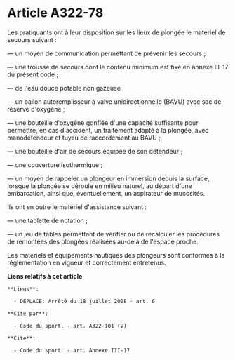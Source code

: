 # Article A322-78

Les pratiquants ont à leur disposition sur les lieux de plongée le matériel de secours suivant : 

― un moyen de communication permettant de prévenir les secours ; 

― une trousse de secours dont le contenu minimum est fixé en annexe III-17 du présent code ; 

― de l'eau douce potable non gazeuse ; 

― un ballon autoremplisseur à valve unidirectionnelle (BAVU) avec sac de réserve d'oxygène ; 

― une bouteille d'oxygène gonflée d'une capacité suffisante pour permettre, en cas d'accident, un traitement adapté à la
plongée, avec manodétendeur et tuyau de raccordement au BAVU ; 

― une bouteille d'air de secours équipée de son détendeur ; 

― une couverture isothermique ; 

― un moyen de rappeler un plongeur en immersion depuis la surface, lorsque la plongée se déroule en milieu naturel, au départ
d'une embarcation, ainsi que, éventuellement, un aspirateur de mucosités. 

Ils ont en outre le matériel d'assistance suivant : 

― une tablette de notation ; 

― un jeu de tables permettant de vérifier ou de recalculer les procédures de remontées des plongées réalisées au-delà de
l'espace proche. 

Les matériels et équipements nautiques des plongeurs sont conformes à la réglementation en vigueur et correctement
entretenus.

**Liens relatifs à cet article**

	**Liens**:

	  - DEPLACE: Arrêté du 18 juillet 2008 - art. 6

	**Cité par**:

	  - Code du sport. - art. A322-101 (V)

	**Cite**:

	  - Code du sport. - art. Annexe III-17
